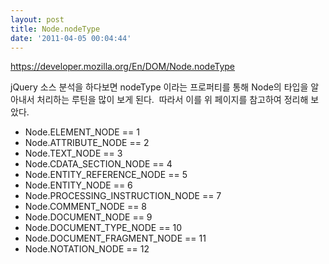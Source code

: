 ```yaml
---
layout: post
title: Node.nodeType
date: '2011-04-05 00:04:44'
---
```


https://developer.mozilla.org/En/DOM/Node.nodeType

jQuery 소스 분석을 하다보면 nodeType 이라는 프로퍼티를 통해 Node의 타입을 알아내서 처리하는 루틴을 많이 보게 된다.  따라서 이를 위 페이지를 참고하여 정리해 보았다.
<ul>
	<li>Node.ELEMENT_NODE == 1</li>
	<li>Node.ATTRIBUTE_NODE == 2</li>
	<li>Node.TEXT_NODE == 3</li>
	<li>Node.CDATA_SECTION_NODE == 4</li>
	<li>Node.ENTITY_REFERENCE_NODE == 5</li>
	<li>Node.ENTITY_NODE == 6</li>
	<li>Node.PROCESSING_INSTRUCTION_NODE == 7</li>
	<li>Node.COMMENT_NODE == 8</li>
	<li>Node.DOCUMENT_NODE == 9</li>
	<li>Node.DOCUMENT_TYPE_NODE == 10</li>
	<li>Node.DOCUMENT_FRAGMENT_NODE == 11</li>
	<li>Node.NOTATION_NODE == 12</li>
</ul>
&nbsp;